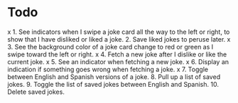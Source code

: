 #  Todo

x 1. See indicators when I swipe a joke card all the way to the left or right, to show that I have disliked or liked a joke.
2. Save liked jokes to peruse later.
x 3. See the background color of a joke card change to red or green as I swipe toward the left or right.
x 4. Fetch a new joke after I dislike or like the current joke.
x 5. See an indicator when fetching a new joke.
x 6. Display an indication if something goes wrong when fetching a joke.
x 7. Toggle between English and Spanish versions of a joke.
8. Pull up a list of saved jokes.
9. Toggle the list of saved jokes between English and Spanish.
10. Delete saved jokes.
